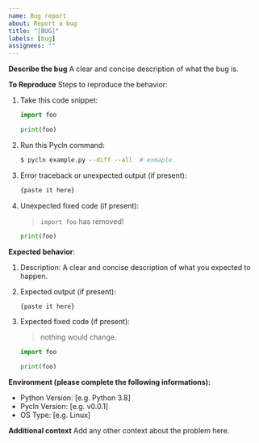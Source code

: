 ```yaml
---
name: Bug report
about: Report a bug
title: "[BUG]"
labels: [bug]
assignees: ""
---
```


**Describe the bug** A clear and concise description of what the bug is.

**To Reproduce** Steps to reproduce the behavior:

1. Take this code snippet:

   ```python
   import foo

   print(foo)
   ```

2. Run this Pycln command:
   ```bash
   $ pycln example.py --diff --all  # exmaple.
   ```
3. Error traceback or unexpected output (if present):
   ```bash
   {paste it here}
   ```
4. Unexpected fixed code (if present):
   > `import foo` has removed!
   ```python
   print(foo)
   ```

**Expected behavior**:

1.  Description: A clear and concise description of what you expected to happen.
2.  Expected output (if present):
    ```bash
    {paste it here}
    ```
3.  Expected fixed code (if present):

    > nothing would change.

    ```python
    import foo

    print(foo)
    ```

**Environment (please complete the following informations):**

- Python Version: [e.g. Python 3.8]
- Pycln Version: [e.g. v0.0.1]
- OS Type: [e.g. Linux]

**Additional context** Add any other context about the problem here.
